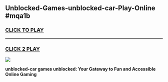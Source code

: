 
## Unblocked-Games-unblocked-car-Play-Online #mqa1b
<h3>
<a href="https://news.freeplayer.one?title=unblocked-car&ref=3">CLICK TO PLAY</a></h3>
<hr>

<h3>
<a href="https://news.freeplayer.one?title=unblocked-car&ref=3">CLICK 2 PLAY</a>
  
</h3>

<a href="https://news.freeplayer.one?title=unblocked-car&ref=3"><img src="https://clearcache.store/games.png"></a>


**unblocked-car games unblocked: Your Gateway to Fun and Accessible Online Gaming**
